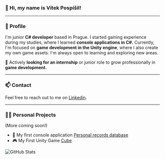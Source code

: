 ### 👋 Hi, my name is Vítek Pospíšil!

---

### 👾 Profile
I'm junior **C# developer** based in Prague. I started gaining experience during my studies, where I learned **console applications in C#.** Currently, I'm focused on **game development in the Unity engine**, where I also create my own game assets. I'm always open to learning and exploring new areas.  

🎯 Actively **looking for an internship** or junior role to grow professionally in **game development.**

---

### 📫 Contact
Feel free to reach out to me on [Linkedin](https://www.linkedin.com/in/vítek-pospíšil-091b41370).

---

### 👨‍💻 Personal Projects
(More coming soon!)
- 🦾 My first console application [Personal records database]() 
- 🎮 My First Unity Game [Cube]()

![GitHub Stats](https://github-readme-stats.vercel.app/api?username=pospisilvitek&show_icons=true&theme=radical)
